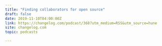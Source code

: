 ```yaml
---
title: "Finding collaborators for open source"
draft: false
date: 2019-11-10T04:00:00Z
link: https://changelog.com/podcast/368?utm_medium=RSS&utm_source=hune
site: changelog.com
topic: podcasts  

---
```

